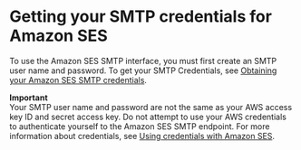 # Getting your SMTP credentials for Amazon SES<a name="get-smtp-credentials"></a>

To use the Amazon SES SMTP interface, you must first create an SMTP user name and password\. To get your SMTP Credentials, see [Obtaining your Amazon SES SMTP credentials](smtp-credentials.md)\.

**Important**  
Your SMTP user name and password are not the same as your AWS access key ID and secret access key\. Do not attempt to use your AWS credentials to authenticate yourself to the Amazon SES SMTP endpoint\. For more information about credentials, see [Using credentials with Amazon SES](using-credentials.md)\.
